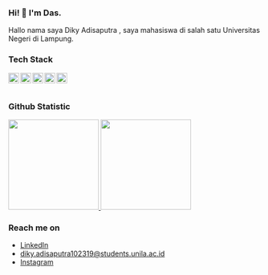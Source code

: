 ### Hi! 👋 I'm Das.

Hallo nama saya Diky Adisaputra , saya mahasiswa di salah satu Universitas Negeri di Lampung.

### Tech Stack
  <a href="#"><img align="left" alt="JavaScript" title="JavaScript" width="21px" src="https://upload.wikimedia.org/wikipedia/commons/9/99/Unofficial_JavaScript_logo_2.svg" /></a>
  <a href="https://nodejs.org/"><img align="left" alt="NodeJS" title="NodeJS" width="21px" src="https://seeklogo.com/images/N/nodejs-logo-FBE122E377-seeklogo.com.png" /></a>
  <a href="https://reactjs.org/"><img align="left" alt="React" title="React" width="21px" src="https://cdn.worldvectorlogo.com/logos/react-2.svg" /></a>
  <a href="https://hapi.dev/"><img align="left" alt="Hapi" title="Hapi (NodeJS HTTP Framework)" width="21px" src="https://avatars.githubusercontent.com/u/3774533?s=200&v=4" /></a>
  <a href="https://nextjs.org/"><img align="left" alt="Next" title="Next (React SSR Framework)" width="21px" src="https://iconape.com/wp-content/files/gm/82643/svg/next-js.svg" /></a>
  <br>
  <br>
  
### Github Statistic
<p align="left">
<a href="https://github.com/dasx000/">
  <img height="180em" src="https://github-readme-stats-eight-theta.vercel.app/api?username=dasx000&show_icons=true&theme=algolia&include_all_commits=true&count_private=true"/>
  <img height="180em" src="https://github-readme-stats-eight-theta.vercel.app/api/top-langs/?username=dasx000&layout=compact&langs_count=8&theme=algolia"/>
</a>
</p>

### Reach me on
- <a href="https://www.linkedin.com/in/diky-adisaputra-0b57061b3/">LinkedIn</a>
- diky.adisaputra102319@students.unila.ac.id
- <a href="https://instagram.com/dasx000/">Instagram</a>
